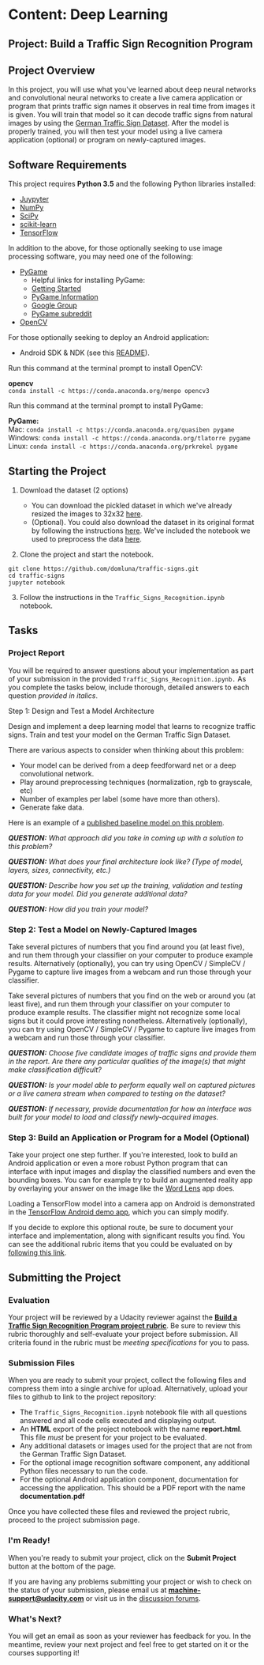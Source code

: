 # Content: Deep Learning
## Project: Build a Traffic Sign Recognition Program

## Project Overview

In this project, you will use what you've learned about deep neural networks and convolutional neural networks to create a live camera application or program that prints traffic sign names it observes in real time from images it is given. You will train that model so it can decode traffic signs from natural images by using the [German Traffic Sign Dataset](http://benchmark.ini.rub.de/?section=gtsrb&subsection=dataset). After the model is properly trained, you will then test your model using a live camera application (optional) or program on newly-captured images.

## Software Requirements

This project requires **Python 3.5** and the following Python libraries installed:

- [Juypyter](http://jupyter.org/)
- [NumPy](http://www.numpy.org/)
- [SciPy](https://www.scipy.org/)
- [scikit-learn](http://scikit-learn.org/)
- [TensorFlow](http://tensorflow.org)

In addition to the above, for those optionally seeking to use image processing software, you may need one of the following:
- [PyGame](http://pygame.org/)
   - Helpful links for installing PyGame:
   - [Getting Started](https://www.pygame.org/wiki/GettingStarted)
   - [PyGame Information](http://www.pygame.org/wiki/info)
   - [Google Group](https://groups.google.com/forum/#!forum/pygame-mirror-on-google-groups)
   - [PyGame subreddit](https://www.reddit.com/r/pygame/)
- [OpenCV](http://opencv.org/)

For those optionally seeking to deploy an Android application:
- Android SDK & NDK (see this [README](https://github.com/tensorflow/tensorflow/blob/master/tensorflow/examples/android/README.md)).

Run this command at the terminal prompt to install OpenCV:

**opencv**  
`conda install -c https://conda.anaconda.org/menpo opencv3`

Run this command at the terminal prompt to install PyGame:

**PyGame:**  
Mac:  `conda install -c https://conda.anaconda.org/quasiben pygame`
Windows: `conda install -c https://conda.anaconda.org/tlatorre pygame`
Linux:  `conda install -c https://conda.anaconda.org/prkrekel pygame`

## Starting the Project

1. Download the dataset (2 options)
    - You can download the pickled dataset in which we've already resized the images to 32x32 [here](https://drive.google.com/drive/folders/0B76KYRlYCyRzYjItVFU4aV91b2c).
    - (Optional). You could also download the dataset in its original format by following the instructions [here](http://benchmark.ini.rub.de/?section=gtsrb&subsection=dataset). We've included the notebook we used to preprocess the data [here](./Process-Traffic-Signs.ipynb).

2. Clone the project and start the notebook.

```
git clone https://github.com/domluna/traffic-signs.git
cd traffic-signs
jupyter notebook
```

3. Follow the instructions in the `Traffic_Signs_Recognition.ipynb` notebook.


## Tasks

### Project Report

You will be required to answer questions about your implementation as part of your submission in the provided `Traffic_Signs_Recognition.ipynb.` As you complete the tasks below, include thorough, detailed answers to each question *provided in italics*.

Step 1: Design and Test a Model Architecture

Design and implement a deep learning model that learns to recognize traffic signs. Train and test your model on the German Traffic Sign Dataset.

There are various aspects to consider when thinking about this problem:

- Your model can be derived from a deep feedforward net or a deep convolutional network.
- Play around preprocessing techniques (normalization, rgb to grayscale, etc)
- Number of examples per label (some have more than others).
- Generate fake data.

Here is an example of a [published baseline model on this problem](http://yann.lecun.com/exdb/publis/pdf/sermanet-ijcnn-11.pdf).

***QUESTION:*** _What approach did you take in coming up with a solution to this problem?_

***QUESTION:*** _What does your final architecture look like? (Type of model, layers, sizes, connectivity, etc.)_

***QUESTION:*** _Describe how you set up the training, validation and testing data for your model. Did you generate additional data?_

***QUESTION:*** _How did you train your model?_

### Step 2: Test a Model on Newly-Captured Images

Take several pictures of numbers that you find around you (at least five), and run them through your classifier on your computer to produce example results. Alternatively (optionally), you can try using OpenCV / SimpleCV / Pygame to capture live images from a webcam and run those through your classifier.

Take several pictures of numbers that you find on the web or around you (at least five), and run them through your classifier on your computer to produce example results. The classifier might not recognize some local signs but it could prove interesting nonetheless. Alternatively (optionally), you can try using OpenCV / SimpleCV / Pygame to capture live images from a webcam and run those through your classifier.


***QUESTION:*** _Choose five candidate images of traffic signs and provide them in the report. Are there any particular qualities of the image(s) that might make classification difficult?_

***QUESTION:*** _Is your model able to perform equally well on captured pictures or a live camera stream when compared to testing on the dataset?_

***QUESTION:*** _If necessary, provide documentation for how an interface was built for your model to load and classify newly-acquired images._

### Step 3: Build an Application or Program for a Model (Optional)

Take your project one step further. If you're interested, look to build an Android application or even a more robust Python program that can interface with input images and display the classified numbers and even the bounding boxes. You can for example try to build an augmented reality app by overlaying your answer on the image like the [Word Lens](https://en.wikipedia.org/wiki/Word_Lens) app does.

Loading a TensorFlow model into a camera app on Android is demonstrated in the [TensorFlow Android demo app](https://github.com/tensorflow/tensorflow/tree/master/tensorflow/examples/android), which you can simply modify.

If you decide to explore this optional route, be sure to document your interface and implementation, along with significant results you find. You can see the additional rubric items that you could be evaluated on by [following this link](https://review.udacity.com/#!/rubrics/413/view).

## Submitting the Project

### Evaluation

Your project will be reviewed by a Udacity reviewer against the **<a href="https://review.udacity.com/#!/rubrics/413/view" target="_blank">Build a Traffic Sign Recognition Program project rubric</a>**. Be sure to review this rubric thoroughly and self-evaluate your project before submission. All criteria found in the rubric must be *meeting specifications* for you to pass.

### Submission Files

When you are ready to submit your project, collect the following files and compress them into a single archive for upload. Alternatively, upload your files to github to link to the project repository:

 - The `Traffic_Signs_Recognition.ipynb` notebook file with all questions answered and all code cells executed and displaying output.
 - An **HTML** export of the project notebook with the name **report.html**. This file *must* be present for your project to be evaluated.
 - Any additional datasets or images used for the project that are not from the German Traffic Sign Dataset.
 - For the optional image recognition software component, any additional Python files necessary to run the code.
 - For the optional Android application component, documentation for accessing the application. This should be a PDF report with the name **documentation.pdf**

Once you have collected these files and reviewed the project rubric, proceed to the project submission page.

### I'm Ready!

When you're ready to submit your project, click on the **Submit Project** button at the bottom of the page.

If you are having any problems submitting your project or wish to check on the status of your submission, please email us at **machine-support@udacity.com** or visit us in the <a href="http://discussions.udacity.com" target="_blank">discussion forums</a>.

### What's Next?

You will get an email as soon as your reviewer has feedback for you. In the meantime, review your next project and feel free to get started on it or the courses supporting it!
